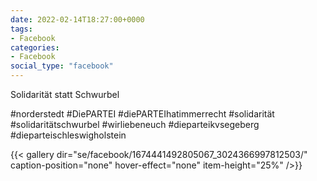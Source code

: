 ```yaml
---
date: 2022-02-14T18:27:00+0000
tags:
- Facebook
categories:
- Facebook
social_type: "facebook"
---
```


Solidarität statt Schwurbel  
  
#norderstedt #DiePARTEI #diePARTEIhatimmerrecht #solidarität #solidaritätschwurbel #wirliebeneuch #dieparteikvsegeberg #dieparteischleswigholstein


{{< gallery dir="se/facebook/1674441492805067_3024366997812503/" caption-position="none" hover-effect="none" item-height="25%" />}}

